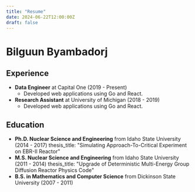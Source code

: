 ```yaml
---
title: "Resume"
date: 2024-06-22T12:00:00Z
draft: false
---
```


# Bilguun Byambadorj

## Experience
- **Data Engineer** at Capital One (2019 - Present)
  - Developed web applications using Go and React.
- **Research Assistant** at University of Michigan (2018 - 2019)
  - Developed web applications using Go and React.

## Education
- **Ph.D. Nuclear Science and Engineering** from Idaho State University (2014 - 2017)
thesis_title: "Simulating Approach-To-Critical Experiment on EBR-II Reactor"
- **M.S. Nuclear Science and Engineering** from Idaho State University (2011 - 2014)
thesis_title: "Upgrade of Deterministic Multi-Energy Group Diffusion Reactor Physics Code"
- **B.S. in Mathematics and Computer Science** from Dickinson State University (2007 - 2011)
